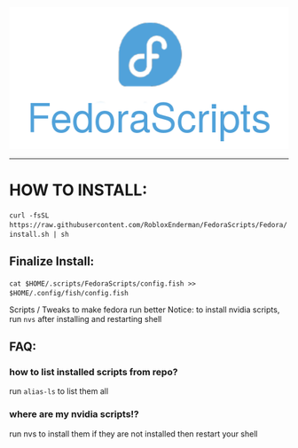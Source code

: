 <p align="center">
  <img width="512" height="256" src="https://github.com/RobloxEnderman/FedoraScripts/blob/Fedora/branding/logo.png">
</p>

---

# HOW TO INSTALL:

```curl -fsSL https://raw.githubusercontent.com/RobloxEnderman/FedoraScripts/Fedora/install.sh | sh```


## Finalize Install:
```cat $HOME/.scripts/FedoraScripts/config.fish >> $HOME/.config/fish/config.fish```



Scripts / Tweaks to make fedora run better
Notice: to install nvidia scripts, run ```nvs``` after installing and restarting shell





## FAQ: 

### how to list installed scripts from repo?

run ```alias-ls``` to list them all

### where are my nvidia scripts!?

run nvs to install them if they are not installed then restart your shell
